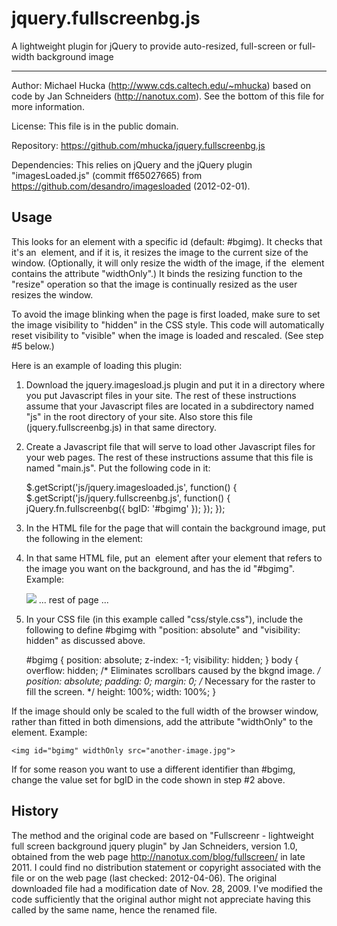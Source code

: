 jquery.fullscreenbg.js
======================

A lightweight plugin for jQuery to provide auto-resized, full-screen or
full-width background image

----

Author:        Michael Hucka (http://www.cds.caltech.edu/~mhucka) based on code
               by Jan Schneiders (http://nanotux.com).  See the bottom of this
               file for more information.

License:       This file is in the public domain.

Repository:    https://github.com/mhucka/jquery.fullscreenbg.js
 
Dependencies:  This relies on jQuery and the jQuery plugin
               "imagesLoaded.js" (commit ff65027665) from
               https://github.com/desandro/imagesloaded (2012-02-01).

Usage
-----

This looks for an element with a specific id (default: #bgimg).  It checks
that it's an <img> element, and if it is, it resizes the image to the current
size of the window.  (Optionally, it will only resize the width of the image,
if the <img> element contains the attribute "widthOnly".)  It binds the
resizing function to the "resize" operation so that the image is continually
resized as the user resizes the window.

To avoid the image blinking when the page is first loaded, make sure to set
the image visibility to "hidden" in the CSS style.  This code will
automatically reset visibility to "visible" when the image is loaded and
rescaled.  (See step #5 below.)

Here is an example of loading this plugin:

1. Download the jquery.imagesload.js plugin and put it in a directory where
   you put Javascript files in your site.  The rest of these instructions
   assume that your Javascript files are located in a subdirectory named "js"
   in the root directory of your site.  Also store this file
   (jquery.fullscreenbg.js) in that same directory.

2. Create a Javascript file that will serve to load other Javascript files
   for your web pages.  The rest of these instructions assume that this file
   is named "main.js".  Put the following code in it:

     $.getScript('js/jquery.imagesloaded.js', function() {
       $.getScript('js/jquery.fullscreenbg.js', function() {
         jQuery.fn.fullscreenbg({ bgID: '#bgimg' });
       });
     });

3. In the HTML file for the page that will contain the background image, put
   the following in the <head> element:

	<script src="js/jquery-1.7.1.min.js" type="text/javascript"></script>
	<script src="js/main.js" type="text/javascript"></script>

4. In that same HTML file, put an <img> element after your <body> element
   that refers to the image you want on the background, and has the id
   "#bgimg".  Example:

    <!DOCTYPE HTML PUBLIC "-//W3C//DTD HTML 4.01 Transitional//EN">
    <html>
      <head>
        <link rel="stylesheet" type="text/css" href="css/style.css" />
        <script src="js/jquery-1.7.1.min.js" type="text/javascript"></script>
        <script src="js/main.js" type="text/javascript"></script>
      </head>

      <body>
      <img id="bgimg" src="media/images/index-bg.jpg">
      ... rest of page ...

5. In your CSS file (in this example called "css/style.css"), include the
   following to define #bgimg with "position: absolute" and "visibility:
   hidden" as discussed above.

     #bgimg {
       position: absolute;
       z-index:  -1;
       visibility: hidden;
     }
     body {
       overflow: hidden; /* Eliminates scrollbars caused by the bkgnd image. */
       position: absolute;
       padding: 0;
       margin: 0;        /* Necessary for the raster to fill the screen. */
       height: 100%;
       width: 100%;
     }

If the image should only be scaled to the full width of the browser window,
rather than fitted in both dimensions, add the attribute "widthOnly" to the
<img> element.  Example:

    <img id="bgimg" widthOnly src="another-image.jpg">

If for some reason you want to use a different identifier than #bgimg, change
the value set for bgID in the code shown in step #2 above.


History
-------

The method and the original code are based on "Fullscreenr - lightweight full
screen background jquery plugin" by Jan Schneiders, version 1.0, obtained
from the web page http://nanotux.com/blog/fullscreen/ in late 2011.  I could
find no distribution statement or copyright associated with the file or on
the web page (last checked: 2012-04-06).  The original downloaded file had a
modification date of Nov. 28, 2009.  I've modified the code sufficiently that
the original author might not appreciate having this called by the same name,
hence the renamed file.
